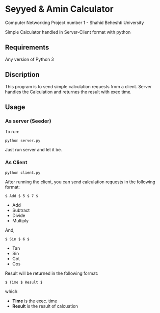 # Seyyed & Amin Calculator
Computer Networking Project number 1 - Shahid Beheshti University

Simple Calculator handled in Server-Client format with python

## Requirements
Any version of Python 3


## Discription
This program is to send simple calculation requests from a client. Server handles the Calculation and returnes the result with exec time.


## Usage

### As server (Seeder)

To run:

`python server.py`

Just run server and let it be.


### As Client

`python client.py`

After running the client, you can send calculation requests in the following format:

`$ Add $ 5 $ 7 $`

* Add
* Subtract
* Divide
* Multiply

And,

`$ Sin $ 6 $`

* Tan
* Sin
* Cot
* Cos

Result will be returned in the following format:

`$ Time $ Result $`

which:
* **Time** is the exec. time
* **Result** is the result of calcuation
